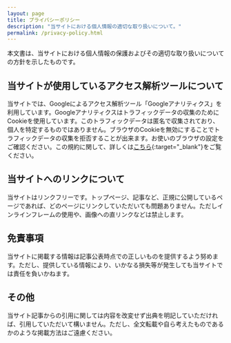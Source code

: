 ```yaml
---
layout: page
title: プライバシーポリシー
description: "当サイトにおける個人情報の適切な取り扱いについて。"
permalink: /privacy-policy.html
---
```

本文書は、当サイトにおける個人情報の保護およびその適切な取り扱いについての方針を示したものです。

## 当サイトが使用しているアクセス解析ツールについて
当サイトでは、Googleによるアクセス解析ツール「Googleアナリティクス」を利用しています。Googleアナリティクスはトラフィックデータの収集のためにCookieを使用しています。このトラフィックデータは匿名で収集されており、個人を特定するものではありません。ブラウザのCookieを無効にすることでトラフィックデータの収集を拒否することが出来ます。お使いのブラウザの設定をご確認ください。この規約に関して、詳しくは[こちら](https://www.google.com/analytics/terms/jp.html){:target="_blank"}をご覧ください。

## 当サイトへのリンクについて
当サイトはリンクフリーです。トップページ、記事など、正規に公開しているページであれば、どのページにリンクしていただいても問題ありません。ただしインラインフレームの使用や、画像への直リンクなどは禁止します。

## 免責事項
当サイトに掲載する情報は記事公表時点での正しいものを提供するよう努めます。ただし、提供している情報により、いかなる損失等が発生しても当サイトでは責任を負いかねます。

## その他
当サイト記事からの引用に関しては内容を改変せず出典を明記していただければ、引用していただいて構いません。ただし、全文転載や自ら考えたものであるかのような掲載方法はご遠慮ください。
